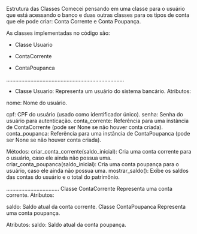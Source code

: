 Estrutura das Classes
Comecei pensando em uma classe para o usuário que está acessando
o banco e duas outras classes para os tipos de conta que ele pode criar: Conta Corrente e Conta Poupança.

As classes implementadas no código são:

- Classe Usuario

- ContaCorrente

- ContaPoupanca

..............................................................................
- Classe Usuario:
Representa um usuário do sistema bancário.
Atributos:

nome: Nome do usuário.

cpf: CPF do usuário (usado como identificador único).
senha: Senha do usuário para autenticação.
conta_corrente: Referência para uma instância de ContaCorrente (pode ser None se não houver conta criada).
conta_poupanca: Referência para uma instância de ContaPoupanca (pode ser None se não houver conta criada).



Métodos:
criar_conta_corrente(saldo_inicial): Cria uma conta corrente para o usuário, caso ele ainda não possua uma.
criar_conta_poupanca(saldo_inicial): Cria uma conta poupança para o usuário, caso ele ainda não possua uma.
mostrar_saldo(): Exibe os saldos das contas do usuário e o total do patrimônio.

...................................
Classe ContaCorrente
Representa uma conta corrente.
Atributos:

saldo: Saldo atual da conta corrente.
Classe ContaPoupanca
Representa uma conta poupança.

Atributos:
saldo: Saldo atual da conta poupança.

